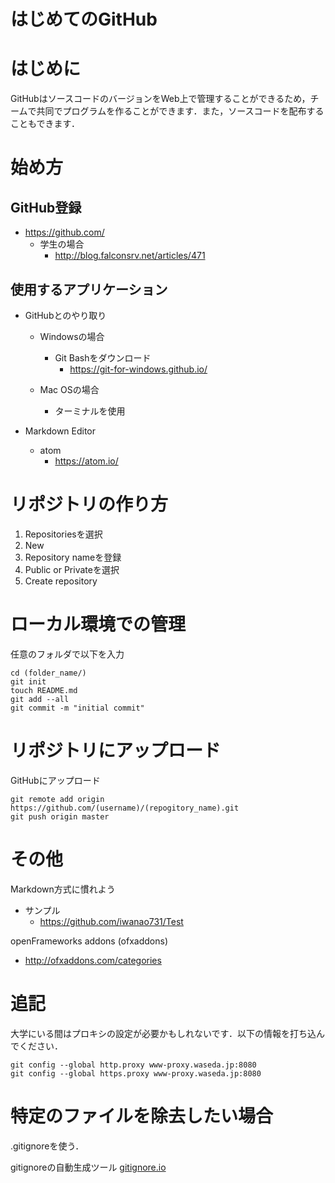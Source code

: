 # はじめてのGitHub

# はじめに
GitHubはソースコードのバージョンをWeb上で管理することができるため，チームで共同でプログラムを作ることができます．また，ソースコードを配布することもできます．

# 始め方
## GitHub登録
  - https://github.com/
    - 学生の場合
      - http://blog.falconsrv.net/articles/471

## 使用するアプリケーション
  - GitHubとのやり取り
    - Windowsの場合
      - Git Bashをダウンロード
        - https://git-for-windows.github.io/

    - Mac OSの場合
      - ターミナルを使用

  - Markdown Editor
    - atom
      - https://atom.io/

# リポジトリの作り方
  1. Repositoriesを選択
  2. New
  3. Repository nameを登録
  4. Public or Privateを選択
  5. Create repository

# ローカル環境での管理
任意のフォルダで以下を入力

    cd (folder_name/)
    git init
    touch README.md
    git add --all
    git commit -m "initial commit"

# リポジトリにアップロード
GitHubにアップロード

    git remote add origin https://github.com/(username)/(repogitory_name).git
    git push origin master

# その他
Markdown方式に慣れよう
  - サンプル
    - https://github.com/iwanao731/Test

openFrameworks addons (ofxaddons)
  - http://ofxaddons.com/categories

# 追記
大学にいる間はプロキシの設定が必要かもしれないです．以下の情報を打ち込んでください．

    git config --global http.proxy www-proxy.waseda.jp:8080
    git config --global https.proxy www-proxy.waseda.jp:8080

# 特定のファイルを除去したい場合
.gitignoreを使う．

gitignoreの自動生成ツール
[gitignore.io](https://www.gitignore.io/)
